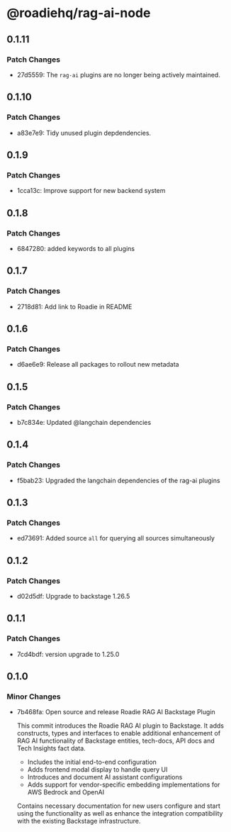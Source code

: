 # @roadiehq/rag-ai-node

## 0.1.11

### Patch Changes

- 27d5559: The `rag-ai` plugins are no longer being actively maintained.

## 0.1.10

### Patch Changes

- a83e7e9: Tidy unused plugin depdendencies.

## 0.1.9

### Patch Changes

- 1cca13c: Improve support for new backend system

## 0.1.8

### Patch Changes

- 6847280: added keywords to all plugins

## 0.1.7

### Patch Changes

- 2718d81: Add link to Roadie in README

## 0.1.6

### Patch Changes

- d6ae6e9: Release all packages to rollout new metadata

## 0.1.5

### Patch Changes

- b7c834e: Updated @langchain dependencies

## 0.1.4

### Patch Changes

- f5bab23: Upgraded the langchain dependencies of the rag-ai plugins

## 0.1.3

### Patch Changes

- ed73691: Added source `all` for querying all sources simultaneously

## 0.1.2

### Patch Changes

- d02d5df: Upgrade to backstage 1.26.5

## 0.1.1

### Patch Changes

- 7cd4bdf: version upgrade to 1.25.0

## 0.1.0

### Minor Changes

- 7b468fa: Open source and release Roadie RAG AI Backstage Plugin

  This commit introduces the Roadie RAG AI plugin to Backstage. It adds constructs, types and interfaces to enable additional enhancement of RAG AI functionality of Backstage entities, tech-docs, API docs and Tech Insights fact data.

  - Includes the initial end-to-end configuration
  - Adds frontend modal display to handle query UI
  - Introduces and document AI assistant configurations
  - Adds support for vendor-specific embedding implementations for AWS Bedrock and OpenAI

  Contains necessary documentation for new users configure and start using the functionality as well as enhance the integration compatibility with the existing Backstage infrastructure.
